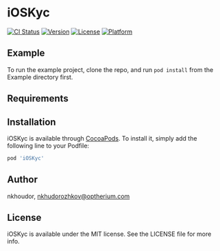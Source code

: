 # iOSKyc

[![CI Status](https://img.shields.io/travis/nkhoudor/iOSKyc.svg?style=flat)](https://travis-ci.org/nkhoudor/iOSKyc)
[![Version](https://img.shields.io/cocoapods/v/iOSKyc.svg?style=flat)](https://cocoapods.org/pods/iOSKyc)
[![License](https://img.shields.io/cocoapods/l/iOSKyc.svg?style=flat)](https://cocoapods.org/pods/iOSKyc)
[![Platform](https://img.shields.io/cocoapods/p/iOSKyc.svg?style=flat)](https://cocoapods.org/pods/iOSKyc)

## Example

To run the example project, clone the repo, and run `pod install` from the Example directory first.

## Requirements

## Installation

iOSKyc is available through [CocoaPods](https://cocoapods.org). To install
it, simply add the following line to your Podfile:

```ruby
pod 'iOSKyc'
```

## Author

nkhoudor, nkhudorozhkov@optherium.com

## License

iOSKyc is available under the MIT license. See the LICENSE file for more info.
